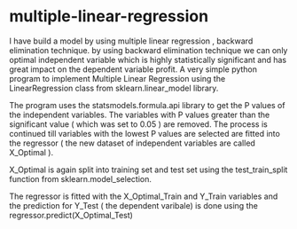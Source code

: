 # multiple-linear-regression
I have build a model by using multiple linear regression , backward elimination technique. by using backward elimination technique we can only optimal independent variable which is highly statistically significant and has great impact on the dependent variable profit.
A very simple python program to implement Multiple Linear Regression using the LinearRegression class from sklearn.linear_model library.

The program uses the statsmodels.formula.api library to get the P values of the independent variables. The variables with P values greater than the significant value ( which was set to 0.05 ) are removed. The process is continued till variables with the lowest P values are selected are fitted into the regressor ( the new dataset of independent variables are called X_Optimal ).

X_Optimal is again split into training set and test set using the test_train_split function from sklearn.model_selection.

The regressor is fitted with the X_Optimal_Train and Y_Train variables and the prediction for Y_Test ( the dependent varibale) is done using the regressor.predict(X_Optimal_Test)

